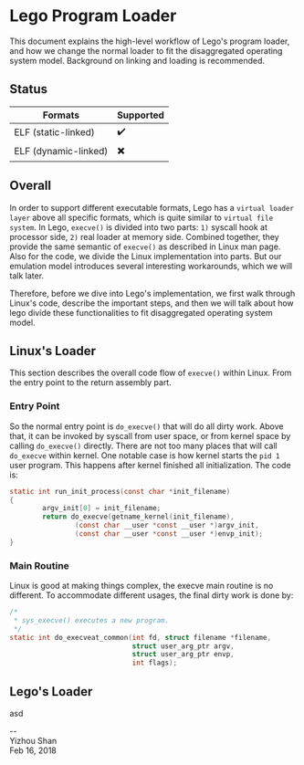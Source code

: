 # Lego Program Loader

This document explains the high-level workflow of Lego's program loader, and how we change the normal loader to fit the disaggregated operating system model. Background on linking and loading is recommended.

## Status
|Formats|Supported|
|-|-|
| ELF (static-linked) |:heavy_check_mark:|
| ELF (dynamic-linked)|:heavy_multiplication_x:|

## Overall
In order to support different executable formats, Lego has a `virtual loader layer` above all specific formats, which is quite similar to `virtual file system`. In Lego, `execve()` is divided into two parts: `1)` syscall hook at processor side, `2)` real loader at memory side. Combined together, they provide the same semantic of `execve()` as described in Linux man page. Also for the code, we divide the Linux implementation into parts. But our emulation model introduces several interesting workarounds, which we will talk later.

Therefore, before we dive into Lego's implementation, we first walk through Linux's code, describe the important steps, and then we will talk about how lego divide these functionalities to fit disaggregated operating system model.

## Linux's Loader
This section describes the overall code flow of `execve()` within Linux. From the entry point to the return assembly part.

### Entry Point
So the normal entry point is `do_execve()` that will do all dirty work. Above that, it can be invoked by syscall from user space, or from kernel space by calling `do_execve()` directly. There are not too many places that will call `do_execve` within kernel. One notable case is how kernel starts the `pid 1` user program. This happens after kernel finished all initialization. The code is:
```c
static int run_init_process(const char *init_filename)                                                    
{                                                                                                         
        argv_init[0] = init_filename;                                                                     
        return do_execve(getname_kernel(init_filename),                                                   
                (const char __user *const __user *)argv_init,                                             
                (const char __user *const __user *)envp_init);                                            
}      
```

### Main Routine
Linux is good at making things complex, the execve main routine is no different. To accommodate different usages, the final dirty work is done by:
```c
/*
 * sys_execve() executes a new program.
 */
static int do_execveat_common(int fd, struct filename *filename,
                              struct user_arg_ptr argv,
                              struct user_arg_ptr envp,
                              int flags);
```


## Lego's Loader
asd

--  
Yizhou Shan  
Feb 16, 2018
